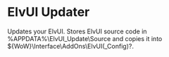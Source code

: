 # ElvUI Updater

Updates your ElvUI. Stores ElvUI source code in %APPDATA%\ElvUI_Update\Source and copies it into ${WoW}\Interface\AddOns\ElvUI(_Config)?.